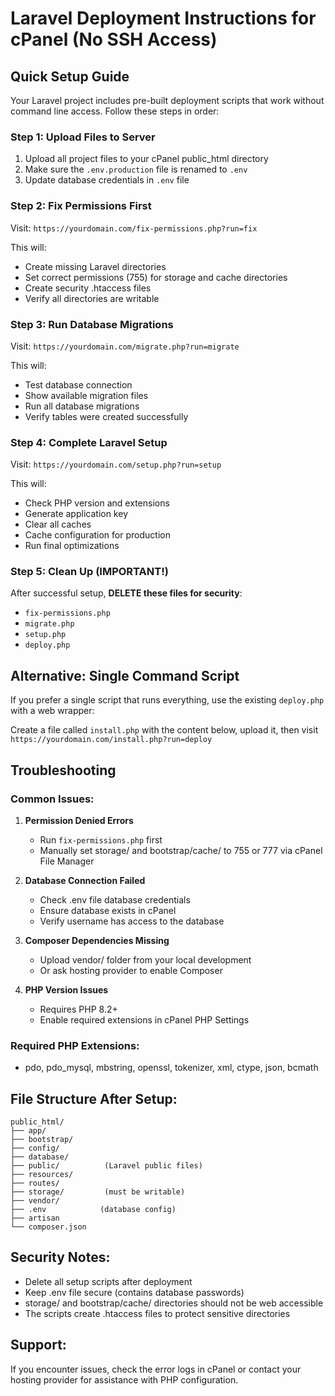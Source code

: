 # Laravel Deployment Instructions for cPanel (No SSH Access)

## Quick Setup Guide

Your Laravel project includes pre-built deployment scripts that work without command line access. Follow these steps in order:

### Step 1: Upload Files to Server
1. Upload all project files to your cPanel public_html directory
2. Make sure the `.env.production` file is renamed to `.env`
3. Update database credentials in `.env` file

### Step 2: Fix Permissions First
Visit: `https://yourdomain.com/fix-permissions.php?run=fix`

This will:
- Create missing Laravel directories
- Set correct permissions (755) for storage and cache directories
- Create security .htaccess files
- Verify all directories are writable

### Step 3: Run Database Migrations
Visit: `https://yourdomain.com/migrate.php?run=migrate`

This will:
- Test database connection
- Show available migration files
- Run all database migrations
- Verify tables were created successfully

### Step 4: Complete Laravel Setup
Visit: `https://yourdomain.com/setup.php?run=setup`

This will:
- Check PHP version and extensions
- Generate application key
- Clear all caches
- Cache configuration for production
- Run final optimizations

### Step 5: Clean Up (IMPORTANT!)
After successful setup, **DELETE these files for security**:
- `fix-permissions.php`
- `migrate.php` 
- `setup.php`
- `deploy.php`

## Alternative: Single Command Script

If you prefer a single script that runs everything, use the existing `deploy.php` with a web wrapper:

Create a file called `install.php` with the content below, upload it, then visit `https://yourdomain.com/install.php?run=deploy`

## Troubleshooting

### Common Issues:

1. **Permission Denied Errors**
   - Run `fix-permissions.php` first
   - Manually set storage/ and bootstrap/cache/ to 755 or 777 via cPanel File Manager

2. **Database Connection Failed**
   - Check .env file database credentials
   - Ensure database exists in cPanel
   - Verify username has access to the database

3. **Composer Dependencies Missing**
   - Upload vendor/ folder from your local development
   - Or ask hosting provider to enable Composer

4. **PHP Version Issues**
   - Requires PHP 8.2+
   - Enable required extensions in cPanel PHP Settings

### Required PHP Extensions:
- pdo, pdo_mysql, mbstring, openssl, tokenizer, xml, ctype, json, bcmath

## File Structure After Setup:
```
public_html/
├── app/
├── bootstrap/
├── config/
├── database/
├── public/          (Laravel public files)
├── resources/
├── routes/
├── storage/         (must be writable)
├── vendor/
├── .env            (database config)
├── artisan
└── composer.json
```

## Security Notes:
- Delete all setup scripts after deployment
- Keep .env file secure (contains database passwords)
- storage/ and bootstrap/cache/ directories should not be web accessible
- The scripts create .htaccess files to protect sensitive directories

## Support:
If you encounter issues, check the error logs in cPanel or contact your hosting provider for assistance with PHP configuration.